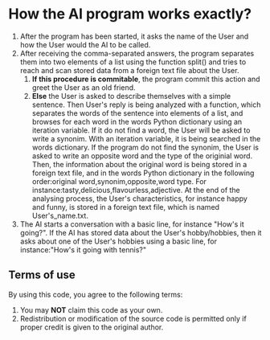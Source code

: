 <h1>How the AI program works exactly?</h1>
<p>
  <list><ol><li>After the program has been started, it asks the name of the User and how the User would the AI to be called.</li> 
    <li>After receiving the comma-separated answers, the program separates them into two elements of a list using the function split() and tries to reach and scan stored data from a foreign text file about the User. <ol><li><b>If this procedure is commitable</b>, the program commit this action and greet the User as an old friend.</li><li><b>Else</b> the User is asked to describe themselves with a simple sentence. Then User's reply is being analyzed with a function, which separates the words of the sentence into elements of a list, and browses for each word in the words Python dictionary using an iteration variable. If it do not find a word, the User will be asked to write a synonim. With an iteration variable, it is being searched in the words dictionary. If the program do not find the synonim, the User is asked to write an opposite word and the type of the originial word. Then, the information about the original word is being stored in a foreign text file, and in the words Python dictionary in the following order:original word,synonim,opposite,word type. For instance:tasty,delicious,flavourless,adjective. At the end of the analysing process, the User's characteristics, for instance happy and funny, is stored in a foreign text file, which is named User's_name.txt.</ol></li></li>
  <li>
    The AI starts a conversation with a basic line, for instance "How's it going?". If the AI has stored data about the User's hobby/hobbies, then it asks about one of the User's hobbies using a basic line, for instance:"How's it going with tennis?"
  </li>
  </ol></list></p>

<h2>Terms of use</h2>
<p>By using this code, you agree to the following terms:<list><ol>
<li>You may <b>NOT</b> claim this code as your own.</li>
<li>Redistribution or modification of the source code is permitted only if proper credit is given to the original author.</li>
</ol></list></p>

